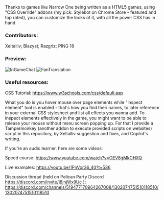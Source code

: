 Thanks to games like Narrow One being written as a HTML5 games, using "CSS Override" addons (my pick: Stylebot on Chrome Store - featured and top rated), you can customize the looks of it, with all the power CSS has in hand.

### Contributors:
Xeltalliv; Blazyst; Razgriz; PING 18

### Preview:
![InGameChat](https://github.com/user-attachments/assets/24340a2f-28d3-41bf-90b3-3f055de37329)
![FanTranslation](https://github.com/user-attachments/assets/1cf9747e-3e82-4965-b6ac-46140c29525b)

### Useful resources:

CSS Tutorial: https://www.w3schools.com/css/default.asp

What you do is you hover mouse over page elements while "inspect element" tool is enabled - that's how you find their names, to later reference in your external CSS stylesheet and list all effects you wanna add. To inspect elements effectively in the game, you might want to be able to release your mouse without menu screen popping up. For that I provide a Tampermonkey (another addon to execute provided scripts on websites) script in this repository, by Xeltalliv suggestion and fixes, and Copilot's writing.

If you're an audio learner, here are some videos:

Speed course: https://www.youtube.com/watch?v=OEV8gMkCHXQ

Live examples: https://youtu.be/1PnVor36_40?t=536 

Discussion thread (held on Pelican Party Discord https://discord.com/invite/j8jnjWx9Uc ): https://discord.com/channels/519477170964267008/1302074751510118510/1302074751510118510

